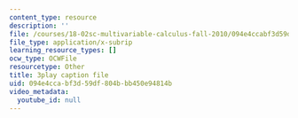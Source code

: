 ```yaml
---
content_type: resource
description: ''
file: /courses/18-02sc-multivariable-calculus-fall-2010/094e4ccabf3d59df804bbb450e94814b_lCKxeRiBdjQ.vtt
file_type: application/x-subrip
learning_resource_types: []
ocw_type: OCWFile
resourcetype: Other
title: 3play caption file
uid: 094e4cca-bf3d-59df-804b-bb450e94814b
video_metadata:
  youtube_id: null
---
```

